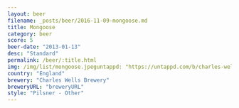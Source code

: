 ```yaml
---
layout: beer
filename: _posts/beer/2016-11-09-mongoose.md
title: Mongoose
category: beer
score: 5
beer-date: "2013-01-13"
desc: "Standard"
permalink: /beer/:title.html
img: /img/list/mongoose.jpeguntappd: "https://untappd.com/b/charles-wells-brewery-mongoose-premium-beer/65997"
country: "England"
brewery: "Charles Wells Brewery"
breweryURL: "breweryURL"
style: "Pilsner - Other"
---
```

